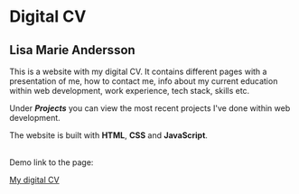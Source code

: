# Digital CV

## Lisa Marie Andersson

This is a website with my digital CV. It contains different pages with a presentation of me, how to contact me, info about my current education within web development, work experience, tech stack, skills etc.
<br>

Under **_Projects_** you can view the most recent projects I've done within web development.
<br>

The website is built with **HTML**, **CSS** and **JavaScript**.

<br>
Demo link to the page:

[My digital CV](https://lisamarieandersson.github.io/cv/)
